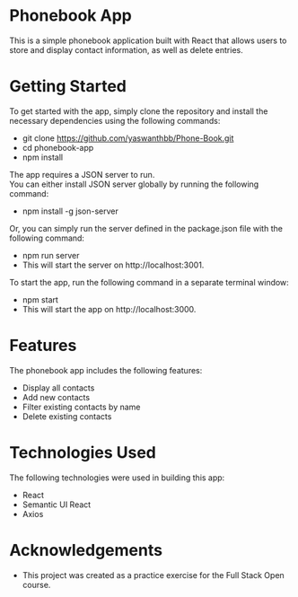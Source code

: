 # Phonebook App
This is a simple phonebook application built with React that allows users to store and display contact information, as well as delete entries.

# Getting Started
To get started with the app, simply clone the repository and install the necessary dependencies using the following commands:
- git clone https://github.com/yaswanthbb/Phone-Book.git
- cd phonebook-app
- npm install

The app requires a JSON server to run.<br>
You can either install JSON server globally by running the following command:
* npm install -g json-server

Or, you can simply run the server defined in the package.json file with the following command:<br>
* npm run server
* This will start the server on http://localhost:3001.

To start the app, run the following command in a separate terminal window:<br>
* npm start
* This will start the app on http://localhost:3000.

# Features
The phonebook app includes the following features:
<br>
* Display all contacts
* Add new contacts
* Filter existing contacts by name
* Delete existing contacts

# Technologies Used
The following technologies were used in building this app:

* React
* Semantic UI React
* Axios

# Acknowledgements
- This project was created as a practice exercise for the Full Stack Open course.


